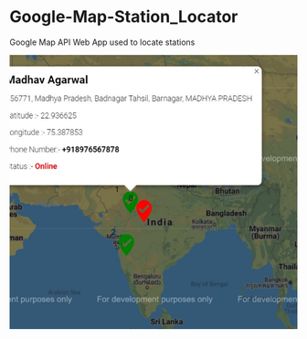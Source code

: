 # Google-Map-Station_Locator
Google Map API Web App used to locate stations 

<div style="display=flex;">
<!-- <img src="./assets/form.jpg" height="400" width="350" style="object-fit :cover;"> -->
<img src="./assets/s1.jpg" height="480" width="700" style="object-fit :cover;">
</div>

